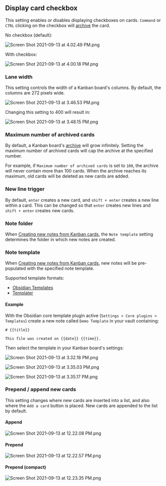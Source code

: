## Display card checkbox

This setting enables or disables displaying checkboxes on cards. `Command` or `CTRL` clicking on the checkbox will [archive](../How%20to/Viewing%20the%20archive.md) the card.

No checkbox (default):

![Screen Shot 2021-09-13 at 4.02.49 PM.png](../Assets/Screen%20Shot%202021-09-13%20at%204.02.49%20PM.png)

With checkbox:

![Screen Shot 2021-09-13 at 4.00.18 PM.png](../Assets/Screen%20Shot%202021-09-13%20at%204.00.18%20PM.png)


### Lane width

This setting controls the width of a Kanban board's columns. By default, the columns are 272 pixels wide.

![Screen Shot 2021-09-13 at 3.46.53 PM.png](../Assets/Screen%20Shot%202021-09-13%20at%203.46.53%20PM.png)

Changing this setting to 400 will result in:

![Screen Shot 2021-09-13 at 3.48.15 PM.png](../Assets/Screen%20Shot%202021-09-13%20at%203.48.15%20PM.png)


### Maximum number of archived cards

By default, a Kanban board's [archive](../How%20to/Viewing%20the%20archive.md) will grow infinitely. Setting the maximum number of archived cards will cap the archive at the specified number. 

For example, if `Maximum number of archived cards` is set to `100`, the archive will never contain more than 100 cards. When the archive reaches its maximum, old cards will be deleted as new cards are added.


### New line trigger

By default, `enter` creates a new card, and `shift + enter` creates a new line within a card. This can be changed so that `enter` creates new lines and `shift + enter` creates new cards.


### Note folder

When [Creating new notes from Kanban cards](../How%20to/Creating%20new%20notes%20from%20Kanban%20cards.md), the `Note template` setting determines the folder in which new notes are created.


### Note template

When [Creating new notes from Kanban cards](../How%20to/Creating%20new%20notes%20from%20Kanban%20cards.md), new notes will be pre-populated with the specified note template.

Supported template formats:

* [Obsidian Templates](https://help.obsidian.md/Plugins/Templates)
* [Templater](https://silentvoid13.github.io/Templater/)

#### Example

With the Obsidian core template plugin active (`Settings > Core plugins > Templates`) create a new note called `Demo Template` in your vault containing:

````
# {{title}}

This file was created on {{date}} {{time}}.
````

Then select the template in your Kanban board's settings:

![Screen Shot 2021-09-13 at 3.32.18 PM.png](../Assets/Screen%20Shot%202021-09-13%20at%203.32.18%20PM.png)

![Screen Shot 2021-09-13 at 3.35.03 PM.png](../Assets/Screen%20Shot%202021-09-13%20at%203.35.03%20PM.png)

![Screen Shot 2021-09-13 at 3.35.17 PM.png](../Assets/Screen%20Shot%202021-09-13%20at%203.35.17%20PM.png)


### Prepend / append new cards

This setting changes where new cards are inserted into a list, and also where the `Add a card` button is placed. New cards are appended to the list by default.

#### Append

![Screen Shot 2021-09-13 at 12.22.08 PM.png](../Assets/Screen%20Shot%202021-09-13%20at%2012.22.08%20PM.png)

#### Prepend

![Screen Shot 2021-09-13 at 12.22.57 PM.png](../Assets/Screen%20Shot%202021-09-13%20at%2012.22.57%20PM.png)

#### Prepend (compact)

![Screen Shot 2021-09-13 at 12.23.35 PM.png](../Assets/Screen%20Shot%202021-09-13%20at%2012.23.35%20PM.png)
